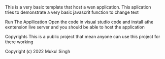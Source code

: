 This is a very basic template that host a wen application. This aplication tries to demonstrate a very basic javascrit function to change text

Run The Appllication
Open the code in visual studio code and install athe exntension live server and you should be able to host the application

Copyrights
This is a public project that mean anyone can use this project for there working

Copyright (c) 2022 Mukul Singh